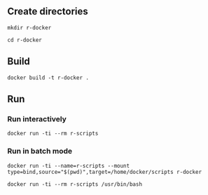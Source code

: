 ## Create directories

```
mkdir r-docker
```

```
cd r-docker
```

## Build

```
docker build -t r-docker .
```


## Run



### Run interactively

```
docker run -ti --rm r-scripts
```
### Run in batch mode

```
docker run -ti --name=r-scripts --mount type=bind,source="$(pwd)",target=/home/docker/scripts r-docker
```

```
docker run -ti --rm r-scripts /usr/bin/bash
```


